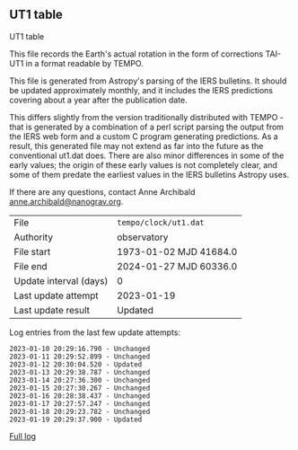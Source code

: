 
## UT1 table

UT1 table

This file records the Earth's actual rotation in the form of
corrections TAI-UT1 in a format readable by TEMPO.

This file is generated from Astropy's parsing of the IERS
bulletins. It should be updated approximately monthly, and it
includes the IERS predictions covering about a year after the
publication date.

This differs slightly from the version traditionally distributed
with TEMPO - that is generated by a combination of a perl script
parsing the output from the IERS web form and a custom C program
generating predictions. As a result, this generated file may not
extend as far into the future as the conventional ut1.dat does.
There are also minor differences in some of the early values; the
origin of these early values is not completely clear, and some of
them predate the earliest values in the IERS bulletins Astropy uses.

If there are any questions, contact Anne Archibald
<anne.archibald@nanograv.org>.

|     |     |
|:--- |:--- |
| File | `tempo/clock/ut1.dat` |
| Authority | observatory |
| File start | 1973-01-02 MJD 41684.0 |
| File end | 2024-01-27 MJD 60336.0 |
| Update interval (days) | 0 |
| Last update attempt | 2023-01-19 |
| Last update result | Updated |

Log entries from the last few update attempts:
```
2023-01-10 20:29:16.790 - Unchanged
2023-01-11 20:29:52.899 - Unchanged
2023-01-12 20:30:04.520 - Updated
2023-01-13 20:29:38.787 - Unchanged
2023-01-14 20:27:36.300 - Unchanged
2023-01-15 20:27:30.267 - Unchanged
2023-01-16 20:28:38.437 - Unchanged
2023-01-17 20:27:57.247 - Unchanged
2023-01-18 20:29:23.782 - Unchanged
2023-01-19 20:29:37.900 - Updated
```
[Full log](https://raw.githubusercontent.com/ipta/pulsar-clock-corrections/main/log/tempo/clock/ut1.dat.log)
